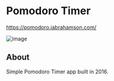 # Pomodoro Timer
https://pomodoro.iabrahamson.com/

![image](https://user-images.githubusercontent.com/17521691/183556858-0b9e99a9-fcb5-4146-a804-853589949bb3.png)

## About 
Simple Pomodoro Timer app built in 2016.
